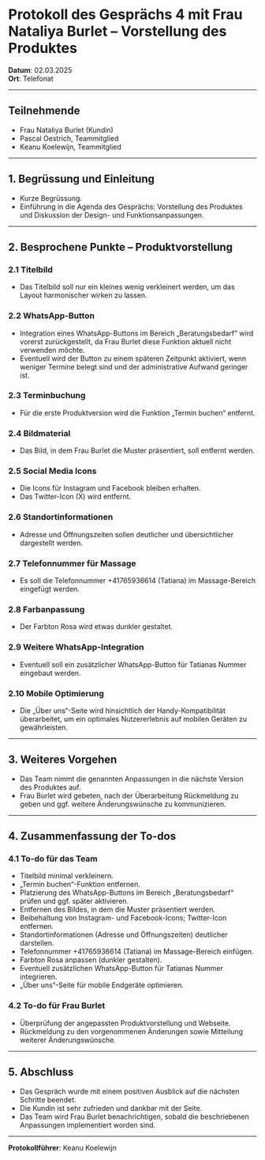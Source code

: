 # Protokoll des Gesprächs 4 mit Frau Nataliya Burlet – Vorstellung des Produktes

**Datum**: 02.03.2025  
**Ort**: Telefonat

---

## Teilnehmende
- Frau Nataliya Burlet (Kundin)
- Pascal Oestrich, Teammitglied
- Keanu Koelewijn, Teammitglied

---

## 1. Begrüssung und Einleitung
- Kurze Begrüssung.  
- Einführung in die Agenda des Gesprächs: Vorstellung des Produktes und Diskussion der Design- und Funktionsanpassungen.

---

## 2. Besprochene Punkte – Produktvorstellung

### 2.1 Titelbild
- Das Titelbild soll nur ein kleines wenig verkleinert werden, um das Layout harmonischer wirken zu lassen.

### 2.2 WhatsApp-Button
- Integration eines WhatsApp-Buttons im Bereich „Beratungsbedarf“ wird vorerst zurückgestellt, da Frau Burlet diese Funktion aktuell nicht verwenden möchte.  
- Eventuell wird der Button zu einem späteren Zeitpunkt aktiviert, wenn weniger Termine belegt sind und der administrative Aufwand geringer ist.

### 2.3 Terminbuchung
- Für die erste Produktversion wird die Funktion „Termin buchen“ entfernt.

### 2.4 Bildmaterial
- Das Bild, in dem Frau Burlet die Muster präsentiert, soll entfernt werden.

### 2.5 Social Media Icons
- Die Icons für Instagram und Facebook bleiben erhalten.  
- Das Twitter-Icon (X) wird entfernt.

### 2.6 Standortinformationen
- Adresse und Öffnungszeiten sollen deutlicher und übersichtlicher dargestellt werden.

### 2.7 Telefonnummer für Massage
- Es soll die Telefonnummer +41765936614 (Tatiana) im Massage-Bereich eingefügt werden.

### 2.8 Farbanpassung
- Der Farbton Rosa wird etwas dunkler gestaltet.

### 2.9 Weitere WhatsApp-Integration
- Eventuell soll ein zusätzlicher WhatsApp-Button für Tatianas Nummer eingebaut werden.

### 2.10 Mobile Optimierung
- Die „Über uns“-Seite wird hinsichtlich der Handy-Kompatibilität überarbeitet, um ein optimales Nutzererlebnis auf mobilen Geräten zu gewährleisten.

---

## 3. Weiteres Vorgehen
- Das Team nimmt die genannten Anpassungen in die nächste Version des Produktes auf.  
- Frau Burlet wird gebeten, nach der Überarbeitung Rückmeldung zu geben und ggf. weitere Änderungswünsche zu kommunizieren.

---

## 4. Zusammenfassung der To-dos

### 4.1 To-do für das Team
- Titelbild minimal verkleinern.  
- „Termin buchen“-Funktion entfernen.  
- Platzierung des WhatsApp-Buttons im Bereich „Beratungsbedarf“ prüfen und ggf. später aktivieren.  
- Entfernen des Bildes, in dem die Muster präsentiert werden.  
- Beibehaltung von Instagram- und Facebook-Icons; Twitter-Icon entfernen.  
- Standortinformationen (Adresse und Öffnungszeiten) deutlicher darstellen.  
- Telefonnummer +41765936614 (Tatiana) im Massage-Bereich einfügen.  
- Farbton Rosa anpassen (dunkler gestalten).  
- Eventuell zusätzlichen WhatsApp-Button für Tatianas Nummer integrieren.  
- „Über uns“-Seite für mobile Endgeräte optimieren.

### 4.2 To-do für Frau Burlet
- Überprüfung der angepassten Produktvorstellung und Webseite.  
- Rückmeldung zu den vorgenommenen Änderungen sowie Mitteilung weiterer Änderungswünsche.

---

## 5. Abschluss
- Das Gespräch wurde mit einem positiven Ausblick auf die nächsten Schritte beendet.  
- Die Kundin ist sehr zufrieden und dankbar mit der Seite.  
- Das Team wird Frau Burlet benachrichtigen, sobald die beschriebenen Anpassungen implementiert worden sind.

---

**Protokollführer**: Keanu Koelewijn
